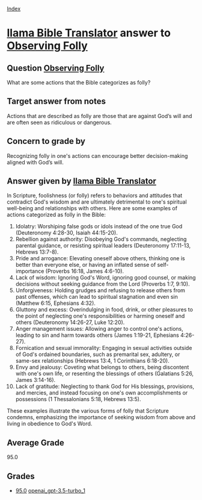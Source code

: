 
[Index](../../../index.md)
# [llama Bible Translator](../../answering_models/llama_Bible_Translator.md) answer to [Observing Folly](../../questions/Observing_Folly.md)

## Question [Observing Folly](../../questions/Observing_Folly.md)
What are some actions that the Bible categorizes as folly?

## Target answer from notes
Actions that are described as folly are those that are against God’s will and are often seen as ridiculous or dangerous.

## Concern to grade by
Recognizing folly in one's actions can encourage better decision-making aligned with God’s will.

## Answer given by [llama Bible Translator](../../answering_models/llama_Bible_Translator.md)
In Scripture, foolishness (or folly) refers to behaviors and attitudes that contradict God's wisdom and are ultimately detrimental to one's spiritual well-being and relationships with others. Here are some examples of actions categorized as folly in the Bible:

1. Idolatry: Worshiping false gods or idols instead of the one true God (Deuteronomy 4:28-30, Isaiah 44:15-20).
2. Rebellion against authority: Disobeying God's commands, neglecting parental guidance, or resisting spiritual leaders (Deuteronomy 17:11-13, Hebrews 13:7-8).
3. Pride and arrogance: Elevating oneself above others, thinking one is better than everyone else, or having an inflated sense of self-importance (Proverbs 16:18, James 4:6-10).
4. Lack of wisdom: Ignoring God's Word, ignoring good counsel, or making decisions without seeking guidance from the Lord (Proverbs 1:7, 9:10).
5. Unforgiveness: Holding grudges and refusing to release others from past offenses, which can lead to spiritual stagnation and even sin (Matthew 6:15, Ephesians 4:32).
6. Gluttony and excess: Overindulging in food, drink, or other pleasures to the point of neglecting one's responsibilities or harming oneself and others (Deuteronomy 14:26-27, Luke 12:20).
7. Anger management issues: Allowing anger to control one's actions, leading to sin and harm towards others (James 1:19-21, Ephesians 4:26-27).
8. Fornication and sexual immorality: Engaging in sexual activities outside of God's ordained boundaries, such as premarital sex, adultery, or same-sex relationships (Hebrews 13:4, 1 Corinthians 6:18-20).
9. Envy and jealousy: Coveting what belongs to others, being discontent with one's own life, or resenting the blessings of others (Galatians 5:26, James 3:14-16).
10. Lack of gratitude: Neglecting to thank God for His blessings, provisions, and mercies, and instead focusing on one's own accomplishments or possessions (1 Thessalonians 5:18, Hebrews 13:5).

These examples illustrate the various forms of folly that Scripture condemns, emphasizing the importance of seeking wisdom from above and living in obedience to God's Word.

## Average Grade
95.0

## Grades
 * [95.0](./Observing_Folly_grades/openai_gpt-3.5-turbo_1.md) [openai_gpt-3.5-turbo_1](../../grading_models/openai_gpt-3.5-turbo_1.md)
